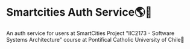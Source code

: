 # Smartcities Auth Service:earth_americas::city_sunset:
An auth service for users at SmartCities Project "IIC2173 - Software Systems Architecture" course at Pontifical Catholic University of Chile👤
